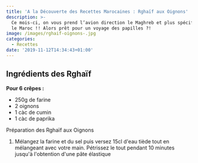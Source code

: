```yaml
---
title: 'A la Découverte des Recettes Marocaines : Rghaïf aux Oignons'
description: >-
  Ce mois-ci, on vous prend l’avion direction le Maghreb et plus spécifiquement
  le Maroc !! Alors prêt pour un voyage des papilles ?!
image: /images/rghaif-oignons-.jpg
categories:
  - Recettes
date: '2019-11-12T14:34:43+01:00'
---
```

## Ingrédients des Rghaïf

**Pour 6 crêpes :**

* 250g de farine
* 2 oignons
* 1 càc de cumin
* 1 càc de paprika

Préparation des Rghaïf aux Oignons

1. Mélangez la farine et du sel puis versez 15cl d'eau tiède tout en mélangeant avec votre main. Pétrissez le tout pendant 10 minutes jusqu'à l'obtention d'une pâte élastique
